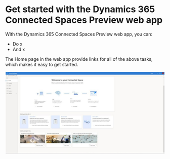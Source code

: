 

# Get started with the Dynamics 365 Connected Spaces Preview web app

With the Dynamics 365 Connected Spaces Preview web app, you can:

- Do x
- And x

The Home page in the web app provide links for all of the above tasks, which makes it easy to get started.

![Screenshot of Connected Spaces Preview web app home page.](media/home-page.JPG "Screenshot of Connected Spaces Preview web app home page")
